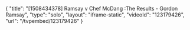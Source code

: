 {
    "title": "[1508434378] Ramsay v Chef McDang :The Results - Gordon Ramsay",
    "type": "solo",
    "layout": "iframe-static",
    "videoId": "123179426",
    "url": "\/tvpembed\/123179426"
}